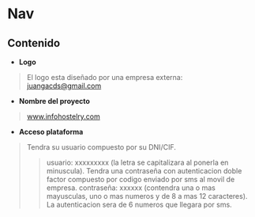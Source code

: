 # Nav
## Contenido
* **Logo**
> El logo esta diseñado por una empresa externa: juangacds@gmail.com
* **Nombre del proyecto**
> www.infohostelry.com
* **Acceso plataforma**
> Tendra su usuario compuesto por su DNI/CIF.
>> usuario: xxxxxxxxx (la letra se capitalizara al ponerla en minuscula).
> Tendra una contraseña con autenticacion doble factor compuesto por codigo enviado por sms al movil de empresa.
>> contraseña: xxxxxx (contendra una o mas mayusculas, uno o mas numeros y de 8 a mas 12 caracteres). La autenticacion sera de 6 numeros que llegara por sms.

 	
